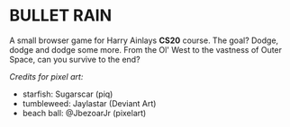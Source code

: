 # BULLET RAIN
A small browser game for Harry Ainlays **CS20** course. The goal? Dodge, dodge and dodge some more. From the Ol' West to the vastness of Outer Space, can you survive to the end?

*Credits for pixel art:*
- starfish: Sugarscar (piq)
- tumbleweed: Jaylastar (Deviant Art)
- beach ball: @JbezoarJr (pixelart)
